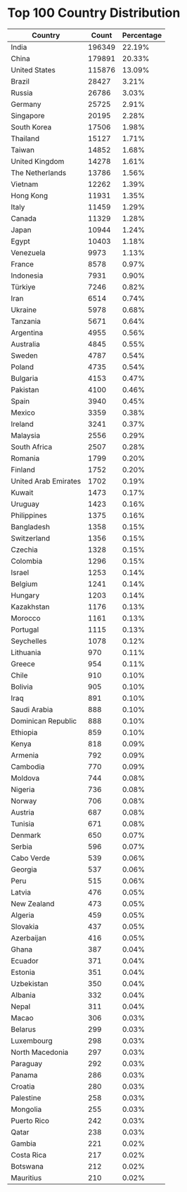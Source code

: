 # Top 100 Country Distribution
| Country | Count | Percentage |
|----|----|----|
| India | 196349 | 22.19% |
| China | 179891 | 20.33% |
| United States | 115876 | 13.09% |
| Brazil | 28427 | 3.21% |
| Russia | 26786 | 3.03% |
| Germany | 25725 | 2.91% |
| Singapore | 20195 | 2.28% |
| South Korea | 17506 | 1.98% |
| Thailand | 15127 | 1.71% |
| Taiwan | 14852 | 1.68% |
| United Kingdom | 14278 | 1.61% |
| The Netherlands | 13786 | 1.56% |
| Vietnam | 12262 | 1.39% |
| Hong Kong | 11931 | 1.35% |
| Italy | 11459 | 1.29% |
| Canada | 11329 | 1.28% |
| Japan | 10944 | 1.24% |
| Egypt | 10403 | 1.18% |
| Venezuela | 9973 | 1.13% |
| France | 8578 | 0.97% |
| Indonesia | 7931 | 0.90% |
| Türkiye | 7246 | 0.82% |
| Iran | 6514 | 0.74% |
| Ukraine | 5978 | 0.68% |
| Tanzania | 5671 | 0.64% |
| Argentina | 4955 | 0.56% |
| Australia | 4845 | 0.55% |
| Sweden | 4787 | 0.54% |
| Poland | 4735 | 0.54% |
| Bulgaria | 4153 | 0.47% |
| Pakistan | 4100 | 0.46% |
| Spain | 3940 | 0.45% |
| Mexico | 3359 | 0.38% |
| Ireland | 3241 | 0.37% |
| Malaysia | 2556 | 0.29% |
| South Africa | 2507 | 0.28% |
| Romania | 1799 | 0.20% |
| Finland | 1752 | 0.20% |
| United Arab Emirates | 1702 | 0.19% |
| Kuwait | 1473 | 0.17% |
| Uruguay | 1423 | 0.16% |
| Philippines | 1375 | 0.16% |
| Bangladesh | 1358 | 0.15% |
| Switzerland | 1356 | 0.15% |
| Czechia | 1328 | 0.15% |
| Colombia | 1296 | 0.15% |
| Israel | 1253 | 0.14% |
| Belgium | 1241 | 0.14% |
| Hungary | 1203 | 0.14% |
| Kazakhstan | 1176 | 0.13% |
| Morocco | 1161 | 0.13% |
| Portugal | 1115 | 0.13% |
| Seychelles | 1078 | 0.12% |
| Lithuania | 970 | 0.11% |
| Greece | 954 | 0.11% |
| Chile | 910 | 0.10% |
| Bolivia | 905 | 0.10% |
| Iraq | 891 | 0.10% |
| Saudi Arabia | 888 | 0.10% |
| Dominican Republic | 888 | 0.10% |
| Ethiopia | 859 | 0.10% |
| Kenya | 818 | 0.09% |
| Armenia | 792 | 0.09% |
| Cambodia | 770 | 0.09% |
| Moldova | 744 | 0.08% |
| Nigeria | 736 | 0.08% |
| Norway | 706 | 0.08% |
| Austria | 687 | 0.08% |
| Tunisia | 671 | 0.08% |
| Denmark | 650 | 0.07% |
| Serbia | 596 | 0.07% |
| Cabo Verde | 539 | 0.06% |
| Georgia | 537 | 0.06% |
| Peru | 515 | 0.06% |
| Latvia | 476 | 0.05% |
| New Zealand | 473 | 0.05% |
| Algeria | 459 | 0.05% |
| Slovakia | 437 | 0.05% |
| Azerbaijan | 416 | 0.05% |
| Ghana | 387 | 0.04% |
| Ecuador | 371 | 0.04% |
| Estonia | 351 | 0.04% |
| Uzbekistan | 350 | 0.04% |
| Albania | 332 | 0.04% |
| Nepal | 311 | 0.04% |
| Macao | 306 | 0.03% |
| Belarus | 299 | 0.03% |
| Luxembourg | 298 | 0.03% |
| North Macedonia | 297 | 0.03% |
| Paraguay | 292 | 0.03% |
| Panama | 286 | 0.03% |
| Croatia | 280 | 0.03% |
| Palestine | 258 | 0.03% |
| Mongolia | 255 | 0.03% |
| Puerto Rico | 242 | 0.03% |
| Qatar | 238 | 0.03% |
| Gambia | 221 | 0.02% |
| Costa Rica | 217 | 0.02% |
| Botswana | 212 | 0.02% |
| Mauritius | 210 | 0.02% |
